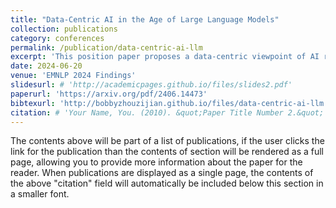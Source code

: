 ```yaml
---
title: "Data-Centric AI in the Age of Large Language Models"
collection: publications
category: conferences
permalink: /publication/data-centric-ai-llm
excerpt: 'This position paper proposes a data-centric viewpoint of AI research, focusing on large language models (LLMs). We start by making the key observation that data is instrumental in the developmental (e.g., pretraining and fine-tuning) and inferential stages (e.g., in-context learning) of LLMs, and yet it receives disproportionally low attention from the research community. We identify four specific scenarios centered around data, covering data-centric benchmarks and data curation, data attribution, knowledge transfer, and inference contextualization. In each scenario, we underscore the importance of data, highlight promising research directions, and articulate the potential impacts on the research community and, where applicable, the society as a whole. For instance, we advocate for a suite of data-centric benchmarks tailored to the scale and complexity of data for LLMs. These benchmarks can be used to develop new data curation methods and document research efforts and results, which can help promote openness and transparency in AI and LLM research.'
date: 2024-06-20
venue: 'EMNLP 2024 Findings'
slidesurl: # 'http://academicpages.github.io/files/slides2.pdf'
paperurl: 'https://arxiv.org/pdf/2406.14473'
bibtexurl: 'http://bobbyzhouzijian.github.io/files/data-centric-ai-llm.bib'
citation: # 'Your Name, You. (2010). &quot;Paper Title Number 2.&quot; <i>Journal 1</i>. 1(2).'
---
```


The contents above will be part of a list of publications, if the user clicks the link for the publication than the contents of section will be rendered as a full page, allowing you to provide more information about the paper for the reader. When publications are displayed as a single page, the contents of the above "citation" field will automatically be included below this section in a smaller font.